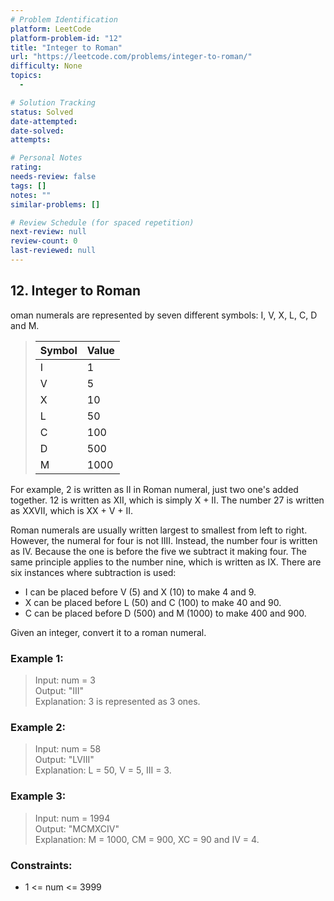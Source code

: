 ```yaml
---
# Problem Identification
platform: LeetCode
platform-problem-id: "12"
title: "Integer to Roman"
url: "https://leetcode.com/problems/integer-to-roman/"
difficulty: None
topics:
  -

# Solution Tracking
status: Solved
date-attempted:
date-solved:
attempts:

# Personal Notes
rating:
needs-review: false
tags: []
notes: ""
similar-problems: []

# Review Schedule (for spaced repetition)
next-review: null
review-count: 0
last-reviewed: null
---
```


## 12. Integer to Roman

oman numerals are represented by seven different symbols: I, V, X, L, C, D and M.

> | Symbol | Value |
> | ------ | ----- |
> | I      | 1     |
> | V      | 5     |
> | X      | 10    |
> | L      | 50    |
> | C      | 100   |
> | D      | 500   |
> | M      | 1000  |

For example, 2 is written as II in Roman numeral, just two one's added together. 12 is written as XII, which is simply X + II. The number 27 is written as XXVII, which is XX + V + II.

Roman numerals are usually written largest to smallest from left to right. However, the numeral for four is not IIII. Instead, the number four is written as IV. Because the one is before the five we subtract it making four. The same principle applies to the number nine, which is written as IX. There are six instances where subtraction is used:

- I can be placed before V (5) and X (10) to make 4 and 9.
- X can be placed before L (50) and C (100) to make 40 and 90.
- C can be placed before D (500) and M (1000) to make 400 and 900.

Given an integer, convert it to a roman numeral.

### Example 1:

> Input: num = 3<br/>
> Output: "III"<br/>
> Explanation: 3 is represented as 3 ones.

### Example 2:

> Input: num = 58<br/>
> Output: "LVIII"<br/>
> Explanation: L = 50, V = 5, III = 3.

### Example 3:

> Input: num = 1994<br/>
> Output: "MCMXCIV"<br/>
> Explanation: M = 1000, CM = 900, XC = 90 and IV = 4.

### Constraints:

- 1 <= num <= 3999
